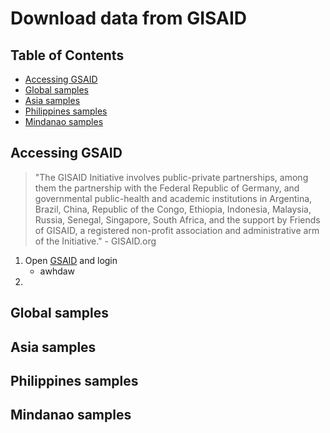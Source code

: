 # Download data from GISAID

## Table of Contents
* [Accessing GSAID](#accessing-gsaid)
* [Global samples](#global-samples)
* [Asia samples](#asia-samples)
* [Philippines samples](#philippines-samples)
* [Mindanao samples](mindanao-samples)

## Accessing GSAID
> "The GISAID Initiative involves public-private partnerships, among them the partnership with the Federal Republic of Germany, and governmental public-health and academic institutions in Argentina, Brazil, China, Republic of the Congo, Ethiopia, Indonesia, Malaysia, Russia, Senegal, Singapore, South Africa, and the support by Friends of GISAID, a registered non-profit association and administrative arm of the Initiative." - GISAID.org 
1. Open [GSAID](https://www.gisaid.org/) and login
	* awhdaw
2. 

## Global samples


## Asia samples


## Philippines samples


## Mindanao samples
